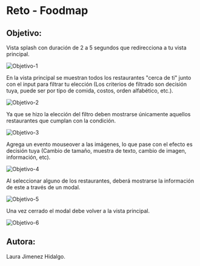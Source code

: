 # Reto - Foodmap

## Objetivo:

Vista splash con duración de 2 a 5 segundos que redirecciona a tu vista principal.

![Objetivo-1](assets/docs/splash-obj.jpg)

En la vista principal se muestran todos los restaurantes "cerca de ti" junto con el input para filtrar tu elección (Los criterios de filtrado son decisión tuya, puede ser por tipo de comida, costos, orden alfabético, etc.).

![Objetivo-2](assets/docs/filtro-obj.jpg)

Ya que se hizo la elección del filtro deben mostrarse únicamente aquellos restaurantes que cumplan con la condición. 

![Objetivo-3](assets/docs/cat-obj.jpg)

Agrega un evento mouseover a las imágenes, lo que pase con el efecto es decisión tuya (Cambio de tamaño, muestra de texto, cambio de imagen, información, etc).

![Objetivo-4](assets/docs/mouseover-obj.jpg)

Al seleccionar alguno de los restaurantes, deberá mostrarse la información de este a través de un modal.

![Objetivo-5](assets/docs/modal-obj.jpg)

Una vez cerrado el modal debe volver a la vista principal.  

![Objetivo-6](assets/docs/final-obj.jpg)

## Autora: 

Laura Jimenez Hidalgo.